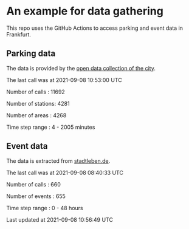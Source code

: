 # An example for data gathering

This repo uses the GitHub Actions to access parking and event data in Frankfurt.

## Parking data
The data is provided by the [open data collection of the city](https://www.offenedaten.frankfurt.de/).

The last call was at 2021-09-08 10:53:00 UTC

Number of calls   : 11692

Number of stations:  4281

Number of areas   :  4268

Time step range   :     4 -  2005 minutes


## Event data
The data is extracted from [stadtleben.de](https://stadtleben.de/frankfurt/).

The last call was at 2021-09-08 08:40:33 UTC

Number of calls   : 660

Number of events  : 655

Time step range   :   0 -  48 hours


Last updated at 2021-09-08 10:56:49 UTC
